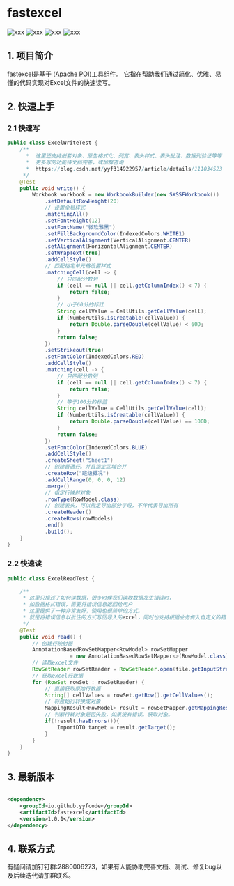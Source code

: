 # fastexcel

![xxx](https://img.shields.io/badge/version-1.0.0-green) ![xxx](https://img.shields.io/badge/jdk-1.8-green)
![xxx](https://img.shields.io/badge/poi-5.0.0-green) ![xxx](https://img.shields.io/badge/spring-5.3.23-green)

## 1. 项目简介

fastexcel是基于 ([Apache POI](https://poi.apache.org/))工具组件。 它指在帮助我们通过简化、优雅、易懂的代码实现对Excel文件的快速读写。

## 2. 快速上手

### 2.1 快速写

```java
public class ExcelWriteTest {
    /**
      *  这里还支持嵌套对象、原生格式化、列宽、表头样式、表头批注、数据列验证等等
      *  更多写的功能待文档完善，或加群咨询
      *  https://blog.csdn.net/yyf314922957/article/details/111034523
     */
	@Test
	public void write() {
		Workbook workbook = new WorkbookBuilder(new SXSSFWorkbook())
			.setDefaultRowHeight(20)
			// 设置全局样式
			.matchingAll()
			.setFontHeight(12)
			.setFontName("微软雅黑")
			.setFillBackgroundColor(IndexedColors.WHITE1)
			.setVerticalAlignment(VerticalAlignment.CENTER)
			.setAlignment(HorizontalAlignment.CENTER)
			.setWrapText(true)
			.addCellStyle()
			// 匹配指定单元格设置样式
			.matchingCell(cell -> {
				// 只匹配分数列
				if (cell == null || cell.getColumnIndex() < 7) {
					return false;
				}
				// 小于60分的标红
				String cellValue = CellUtils.getCellValue(cell);
				if (NumberUtils.isCreatable(cellValue)) {
					return Double.parseDouble(cellValue) < 60D;
				}
				return false;
			})
			.setStrikeout(true)
			.setFontColor(IndexedColors.RED)
			.addCellStyle()
			.matching(cell -> {
				// 只匹配分数列
				if (cell == null || cell.getColumnIndex() < 7) {
					return false;
				}
				// 等于100分的标蓝
				String cellValue = CellUtils.getCellValue(cell);
				if (NumberUtils.isCreatable(cellValue)) {
					return Double.parseDouble(cellValue) == 100D;
				}
				return false;
			})
			.setFontColor(IndexedColors.BLUE)
			.addCellStyle()
			.createSheet("Sheet1")
			// 创建普通行。并且指定区域合并
			.createRow("班级概况")
			.addCellRange(0, 0, 0, 12)
			.merge()
			// 指定行映射对象
			.rowType(RowModel.class)
			// 创建表头，可以指定导出部分字段，不传代表导出所有
			.createHeader()
			.createRows(rowModels)
			.end()
			.build();
	}
}
```

### 2.2 快速读

```java
public class ExcelReadTest {
	
    /**
     * 这里只描述了如何读数据，很多时候我们读取数据发生错误时，
     * 如数据格式错误，需要将错误信息返回给用户
     * 这里提供了一种非常友好，使用也很简单的方式。
     * 就是将错误信息以批注的方式写回导入的excel，同时也支持根据业务传入自定义的错误
     */
	@Test
	public void read() {
		// 创建行映射器
		AnnotationBasedRowSetMapper<RowModel> rowSetMapper
                    = new AnnotationBasedRowSetMapper<>(RowModel.class);
		// 读取excel文件
		RowSetReader rowSetReader = RowSetReader.open(file.getInputStream());
		// 获取excel行数据
		for (RowSet rowSet : rowSetReader) {
			// 直接获取原始行数据
			String[] cellValues = rowSet.getRow().getCellValues();
			// 将原始行转换成对象
			MappingResult<RowModel> result = rowSetMapper.getMappingResult(rowSet);
			// 判断行转对象是否失败，如果没有错误。获取对象。
			if(!result.hasErrors()){
				ImportDTO target = result.getTarget();
			}
		}
	}
}
```

## 3. 最新版本

```xml

<dependency>
    <groupId>io.github.yyfcode</groupId>
    <artifactId>fastexcel</artifactId>
    <version>1.0.1</version>
</dependency>
```

## 4. 联系方式

有疑问请加钉钉群:2880006273，如果有人能协助完善文档、测试、修复bug以及后续迭代请加群联系。
